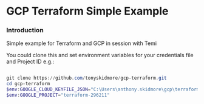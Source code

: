 GCP Terraform Simple Example
============================

### Introduction

Simple example for Terraform and GCP in session with Temi

You could clone this and set environment variables for your credentials file and Project ID e.g.:

````powershell

git clone https://github.com/tonyskidmore/gcp-terraform.git
cd gcp-terraform
$env:GOOGLE_CLOUD_KEYFILE_JSON="C:\Users\anthony.skidmore\gcp\terraform.json"
$env:GOOGLE_PROJECT="terraform-296211"

````